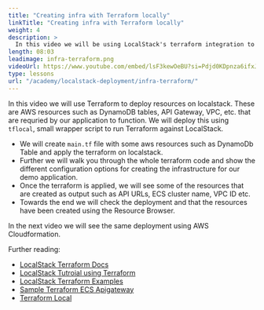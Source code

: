 ```yaml
---
title: "Creating infra with Terraform locally"
linkTitle: "Creating infra with Terraform locally"
weight: 4
description: >
  In this video we will be using LocalStack's terraform integration to automate the process of deploying and configuring the resources on localstack. For this we will be using `tflocal` - a small wrapper script to run Terraform against LocalStack. If you don’t want to use tflocal, you can use terraform, with small changes to the tf file, which we will talk about later in the video. 
length: 08:03
leadimage: infra-terraform.png
videoUrl: https://www.youtube.com/embed/lsF3kewOeBU?si=Pdjd0KDpnza6ifxJ
type: lessons
url: "/academy/localstack-deployment/infra-terraform/"
---
```


In this video we will use Terraform to deploy resources on localstack. These are AWS resources such as DynamoDB tables, API Gateway, VPC, etc.  that are requried by our application to function. We will deploy this using `tflocal`, small wrapper script to run Terraform against LocalStack.

- We will create `main.tf` file with some aws resources such as DynamoDb Table and apply the terraform on localstack.
- Further we will walk you through the whole terraform code and show the different configuration options for creating the infrastructure for our demo application.
- Once the terraform is applied, we will see some of the resources that are created as output such as API URLs, ECS cluster name, VPC ID etc.
- Towards the end we will check the deployment and that the resources have been created using the Resource Browser.

In the next video we will see the same deployment using AWS Cloudformation.

Further reading:

- [LocalStack Terraform Docs](https://docs.localstack.cloud/user-guide/integrations/)
- [LocalStack Tutroial using Terraform](https://docs.localstack.cloud/tutorials/s3-static-website-terraform/)
- [LocalStack Terraform Examples](https://github.com/localstack-samples/localstack-terraform-samples)
- [Sample Terraform ECS Apigateway ](https://github.com/localstack-samples/sample-terraform-ecs-apigateway)
- [Terraform Local](https://github.com/localstack/terraform-local)


